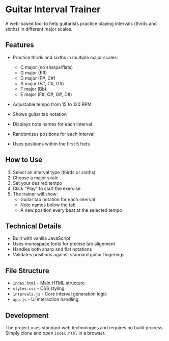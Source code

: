# Guitar Interval Trainer

A web-based tool to help guitarists practice playing intervals (thirds and sixths) in different major scales.

## Features

- Practice thirds and sixths in multiple major scales:
  - C major (no sharps/flats)
  - G major (F#)
  - D major (F#, C#)
  - A major (F#, C#, G#)
  - F major (Bb)
  - E major (F#, C#, G#, D#)

- Adjustable tempo from 15 to 120 BPM
- Shows guitar tab notation
- Displays note names for each interval
- Randomizes positions for each interval
- Uses positions within the first 5 frets

## How to Use

1. Select an interval type (thirds or sixths)
2. Choose a major scale
3. Set your desired tempo
4. Click "Play" to start the exercise
5. The trainer will show:
   - Guitar tab notation for each interval
   - Note names below the tab
   - A new position every beat at the selected tempo

## Technical Details

- Built with vanilla JavaScript
- Uses monospace fonts for precise tab alignment
- Handles both sharp and flat notations
- Validates positions against standard guitar fingerings

## File Structure

- `index.html` - Main HTML structure
- `styles.css` - CSS styling
- `intervals.js` - Core interval generation logic
- `app.js` - UI interaction handling

## Development

The project uses standard web technologies and requires no build process. Simply clone and open `index.html` in a browser. 